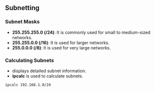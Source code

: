 ## Subnetting

### Subnet Masks

- **255.255.255.0 (/24)**: It is commonly used for small to medium-sized networks.
- **255.255.0.0 (/16)**: It is used for larger networks.
- **255.0.0.0 (/8)**: It is used for very large networks.

### Calculating Subnets

- displays detailed subnet information.
- **ipcalc** is used to calculate subnets.

```bash
ipcalc 192.168.1.0/24
```
